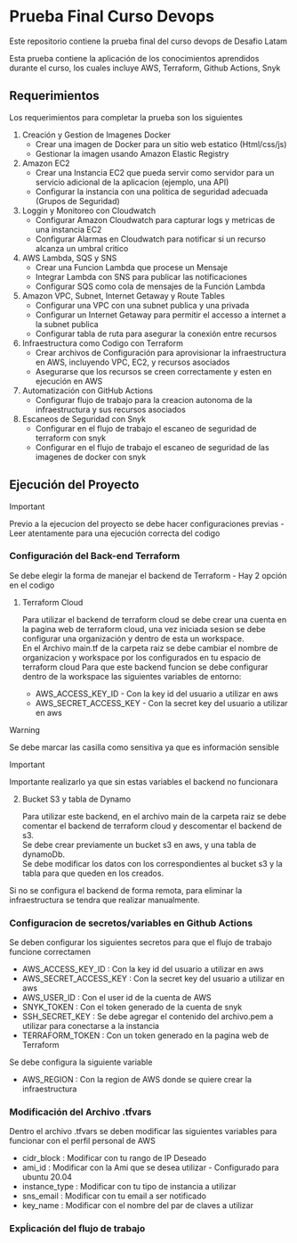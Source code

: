# Prueba Final Curso Devops

Este repositorio contiene la prueba final del curso devops de Desafio Latam

Esta prueba contiene la aplicación de los conocimientos aprendidos durante el curso, los cuales incluye AWS, Terraform, Github Actions, Snyk 

## Requerimientos

Los requerimientos para completar la prueba son los siguientes

1. Creación y Gestion de Imagenes Docker
    *   Crear una imagen de Docker para un sitio web estatico (Html/css/js)
    *   Gestionar la imagen usando Amazon Elastic Registry
2. Amazon EC2
    *   Crear una Instancia EC2 que pueda servir como servidor para un servicio adicional de la aplicacion (ejemplo, una API)
    *   Configurar la instancia con una politica de seguridad adecuada (Grupos de Seguridad)
3. Loggin y Monitoreo con Cloudwatch
    *   Configurar Amazon Cloudwatch para capturar logs y metricas de una instancia EC2
    *   Configurar Alarmas en Cloudwatch para notificar si un recurso alcanza un umbral critico
4. AWS Lambda, SQS y SNS
    *   Crear una Funcion Lambda que procese un Mensaje
    *   Integrar Lambda con SNS para publicar las notificaciones
    *   Configurar SQS como cola de mensajes de la Función Lambda
5. Amazon VPC, Subnet, Internet Getaway y Route Tables
    *   Configurar una VPC con una subnet publica y una privada
    *   Configurar un Internet Getaway para permitir el accesso a internet a la subnet publica
    *   Configurar tabla de ruta para asegurar la conexión entre recursos
6. Infraestructura como Codigo con Terraform
    *   Crear archivos de Configuración para aprovisionar la infraestructura en AWS, incluyendo VPC, EC2, y recursos asociados
    *   Asegurarse que los recursos se creen correctamente y esten en ejecución en AWS
7. Automatización con GitHub Actions
    *   Configurar flujo de trabajo para la creacion autonoma de la infraestructura y sus recursos asociados
8. Escaneos de Seguridad con Snyk
    *   Configurar en el flujo de trabajo el escaneo de seguridad de terraform con snyk
    *   Configurar en el flujo de trabajo el escaneo de seguridad de las imagenes de docker con snyk

## Ejecución del Proyecto

> [!IMPORTANT]  
> Previo a la ejecucion del proyecto se debe hacer configuraciones previas - Leer atentamente para una ejecución correcta del codigo

### Configuración del Back-end Terraform

Se debe elegir la forma de manejar el backend de Terraform - Hay 2 opción en el codigo

1. Terraform Cloud

    Para utilizar el backend de terraform cloud se debe crear una cuenta en la pagina web de terraform cloud, una vez iniciada sesion se debe configurar una organización y dentro de esta un workspace.  
    En el Archivo main.tf de la carpeta raiz se debe cambiar el nombre de organizacion y workspace por los configurados en tu espacio de terraform cloud
    Para que este backend funcion se debe configurar dentro de la workspace las siguientes variables de entorno:
      * AWS_ACCESS_KEY_ID - Con la key id del usuario a utilizar en aws 
      * AWS_SECRET_ACCESS_KEY - Con la secret key del usuario a utilizar en aws  
> [!WARNING]  
> Se debe marcar las casilla como sensitiva ya que es información sensible 
      
> [!IMPORTANT]  
> Importante realizarlo ya que sin estas variables el backend no funcionara  

2. Bucket S3 y tabla de Dynamo

    Para utilizar este backend, en el archivo main de la carpeta raiz se debe comentar el backend de terraform cloud y descomentar el backend de s3.  
    Se debe crear previamente un bucket s3 en aws, y una tabla de dynamoDb.  
    Se debe modificar los datos con los correspondientes al bucket s3 y la tabla para que queden en los creados.  

Si no se configura el backend de forma remota, para eliminar la infraestructura se tendra que realizar manualmente.

### Configuracion de secretos/variables en Github Actions

Se deben configurar los siguientes secretos para que el flujo de trabajo funcione correctamen

* AWS_ACCESS_KEY_ID : Con la key id del usuario a utilizar en aws
* AWS_SECRET_ACCESS_KEY : Con la secret key del usuario a utilizar en aws
* AWS_USER_ID : Con el user id de la cuenta de AWS
* SNYK_TOKEN : Con el token generado de la cuenta de snyk
* SSH_SECRET_KEY : Se debe agregar el contenido del archivo.pem a utilizar para conectarse a la instancia
* TERRAFORM_TOKEN : Con un token generado en la pagina web de Terraform 

Se debe configura la siguiente variable

* AWS_REGION : Con la region de AWS donde se quiere crear la infraestructura

### Modificación del Archivo .tfvars

Dentro el archivo .tfvars se deben modificar las siguientes variables para funcionar con el perfil personal de AWS

* cidr_block    : Modificar con tu rango de IP Deseado
* ami_id        : Modificar con la Ami que se desea utilizar - Configurado para ubuntu 20.04
* instance_type : Modificar con tu tipo de instancia a utilizar
* sns_email     : Modificar con tu email a ser notificado
* key_name      : Modificar con el nombre del par de claves a utilizar


### Expĺicación del flujo de trabajo

